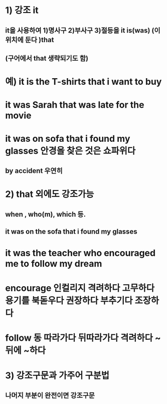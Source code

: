 # 1) 강조 it
## it을 사용하여 1)명사구 2)부사구 3)절등을 it is(was) (이 위치에 둔다 )that 
## (구어에서 that 생략되기도 함)

# 예) it is the T-shirts that i want to buy 

# it was Sarah that was late for the movie 

# it was on sofa that i found my glasses 안경을 찾은 것은 쇼파위다

## by accident 우연히

# 2) that 외에도 강조가능
## when , who(m), which 등.
## it was on the sofa that i found my glasses

# it was  the teacher who encouraged me to follow my dream 

# encourage 인컬리지 격려하다 고무하다 용기를 북돋우다 권장하다 부추기다 조장하다

# follow 동 따라가다 뒤따라가다 격려하다 ~뒤에 ~하다


# 3) 강조구문과 가주어 구분법
## 나머지 부분이 완전이면 강조구문


